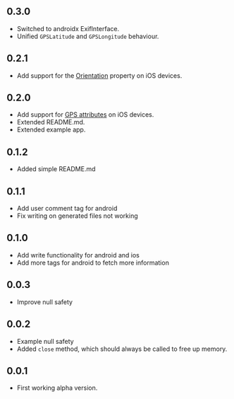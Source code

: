 ## 0.3.0

- Switched to androidx ExifInterface.
- Unified `GPSLatitude` and `GPSLongitude` behaviour.

## 0.2.1

- Add support for the [Orientation](https://developer.apple.com/documentation/imageio/cgimagepropertyorientation) property on iOS devices.

## 0.2.0

- Add support for [GPS attributes](https://developer.apple.com/documentation/imageio/gps_dictionary_keys) on iOS devices.
- Extended README.md.
- Extended example app.

## 0.1.2

- Added simple README.md

## 0.1.1

- Add user comment tag for android
- Fix writing on generated files not working

## 0.1.0

- Add write functionality for android and ios
- Add more tags for android to fetch more information

## 0.0.3

- Improve null safety

## 0.0.2

- Example null safety
- Added `close` method, which should always be called to free up memory.

## 0.0.1

- First working alpha version.
